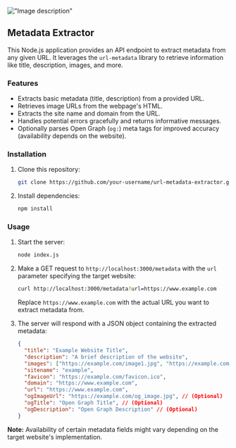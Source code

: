 !["Image description"](https://www.vision-advertising.com/wp-content/uploads/2022/03/Metadata.jpg)

## Metadata Extractor 

This Node.js application provides an API endpoint to extract metadata from any given URL. It leverages the `url-metadata` library to retrieve information like title, description, images, and more.

### Features

* Extracts basic metadata (title, description) from a provided URL.
* Retrieves image URLs from the webpage's HTML.
* Extracts the site name and domain from the URL.
* Handles potential errors gracefully and returns informative messages.
* Optionally parses Open Graph (`og:`) meta tags for improved accuracy (availability depends on the website).

### Installation

1. Clone this repository:

   ```bash
   git clone https://github.com/your-username/url-metadata-extractor.git
   ```

2. Install dependencies:

   ```bash
   npm install
   ```

### Usage

1. Start the server:

   ```bash
   node index.js
   ```

2. Make a GET request to `http://localhost:3000/metadata` with the `url` parameter specifying the target website:

   ```bash
   curl http://localhost:3000/metadata?url=https://www.example.com
   ```

   Replace `https://www.example.com` with the actual URL you want to extract metadata from.

3. The server will respond with a JSON object containing the extracted metadata:

   ```json
   {
     "title": "Example Website Title",
     "description": "A brief description of the website",
     "images": ["https://example.com/image1.jpg", "https://example.com/image2.png"],
     "sitename": "example",
     "favicon": "https://example.com/favicon.ico",
     "domain": "https://www.example.com",
     "url": "https://www.example.com",
     "ogImageUrl": "https://example.com/og_image.jpg", // (Optional)
     "ogTitle": "Open Graph Title", // (Optional)
     "ogDescription": "Open Graph Description" // (Optional)
   }
   ```

**Note:** Availability of certain metadata fields might vary depending on the target website's implementation.

